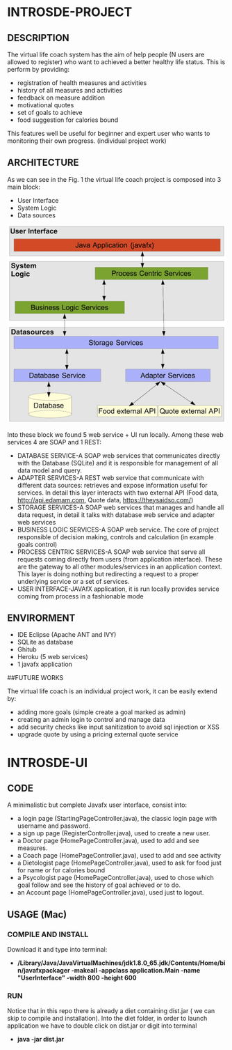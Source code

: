 # INTROSDE-PROJECT


## DESCRIPTION

The virtual life coach system has the aim of help people (N users are allowed to register) who want to achieved a better healthy life status. This is perform by providing:
* registration of health measures and activities
* history of all measures and activities
* feedback on measure addition
* motivational quotes
* set of goals to achieve
* food suggestion for calories bound

This features well be useful for beginner and expert user who wants to monitoring their own progress.
(individual project work)


## ARCHITECTURE

As we can see in the Fig. 1 the virtual life coach project is composed into 3 main block:
* User Interface
* System Logic
* Data sources

![](https://github.com/specter9876/introsde-UI/blob/master/img/Schermata%202016-04-30%20alle%2015.19.22.png)

Into these block we found 5 web service + UI run locally. Among these web services 4 are SOAP and 1 REST:

* DATABASE SERVICE-A SOAP web services that communicates directly with the Database (SQLite) and it is responsible for management of all data model and query. 
* ADAPTER SERVICES-A REST web service that communicate with different data sources: retrieves and expose information useful for services. In detail this layer interacts with two external API (Food data, http://api.edamam.com, Quote data, https://theysaidso.com/)
* STORAGE SERVICES-A SOAP web services that manages and handle all data request, in detail it talks with database web service and adapter web services 
* BUSINESS LOGIC SERVICES-A SOAP web service. The core of project responsible of decision making, controls and calculation  (in example goals control)
* PROCESS CENTRIC SERVICES-A SOAP web service that serve all requests coming directly from users (from application interface). These are the gateway to all other modules/services in an application context. This layer is doing nothing but redirecting a request to a proper underlying service or a set of services.
* USER INTERFACE-JAVAfX application, it is run locally provides service coming from process in a fashionable mode

## ENVIRORMENT

* IDE Eclipse (Apache ANT  and IVY)
* SQLite as database
* Ghitub
* Heroku (5 web services)
* 1 javafx application


##FUTURE WORKS

The virtual life coach is an individual project work, it can be easily extend by:
* adding more goals (simple create a goal marked as admin)
* creating an admin login to control and manage data
* add security checks like input sanitization to avoid sql injection or XSS
* upgrade quote by using a pricing external quote service


# INTROSDE-UI

## CODE

A minimalistic but complete Javafx user interface, consist into:
* a login page (StartingPageController.java), the classic login page with username and password.
* a sign up page (RegisterController.java), used to create a new user.
* a Doctor page (HomePageController.java), used to add and see measures.
* a Coach page (HomePageController.java), used to add and see activity
* a Dietologist page (HomePageController.java), used to ask for food just for name or for calories bound
* a Psycologist page (HomePageController.java), used to chose which goal follow and see the history of goal achieved or to do.
* an Account page (HomePageController.java), used just to logout.


## USAGE (Mac)

### COMPILE AND INSTALL

Download it and type into terminal:
* **/Library/Java/JavaVirtualMachines/jdk1.8.0_65.jdk/Contents/Home/bin/javafxpackager -makeall -appclass application.Main -name "UserInterface" -width 800 -height 600**


### RUN

Notice that in this repo there is already a diet containing dist.jar ( we can skip  to compile and installation).
Into the diet folder, in order to launch application we have to double click on dist.jar or digit into terminal 

* **java -jar dist.jar**
